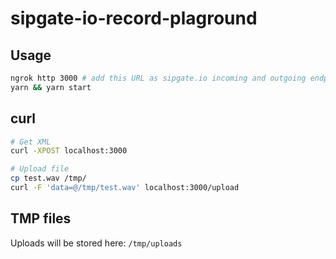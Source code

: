 # sipgate-io-record-plaground

## Usage

```bash
ngrok http 3000 # add this URL as sipgate.io incoming and outgoing endpoint
yarn && yarn start
```

## curl

```bash
# Get XML
curl -XPOST localhost:3000

# Upload file
cp test.wav /tmp/
curl -F 'data=@/tmp/test.wav' localhost:3000/upload
```

## TMP files

Uploads will be stored here: `/tmp/uploads`
